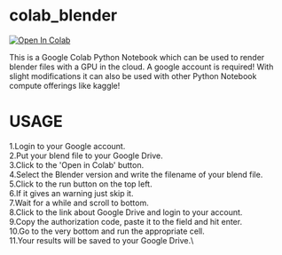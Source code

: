# colab_blender

[![Open In Colab](https://colab.research.google.com/assets/colab-badge.svg)](https://colab.research.google.com/github/enes4949/colab_blender/blob/master/runblender.ipynb)


This is a Google Colab Python Notebook which can be used to render blender files with a GPU in the cloud. A google account is required!
With slight modifications it can also be used with other Python Notebook compute offerings like kaggle!

USAGE
=====
1.Login to your Google account.\
2.Put your blend file to your Google Drive.\
3.Click to the 'Open in Colab' button.\
4.Select the Blender version and write the filename of your blend file.\
5.Click to the run button on the top left.\
6.If it gives an warning just skip it.\
7.Wait for a while and scroll to bottom.\
8.Click to the link about Google Drive and login to your account.\
9.Copy the authorization code, paste it to the field and hit enter.\
10.Go to the very bottom and run the appropriate cell.\
11.Your results will be saved to your Google Drive.\
